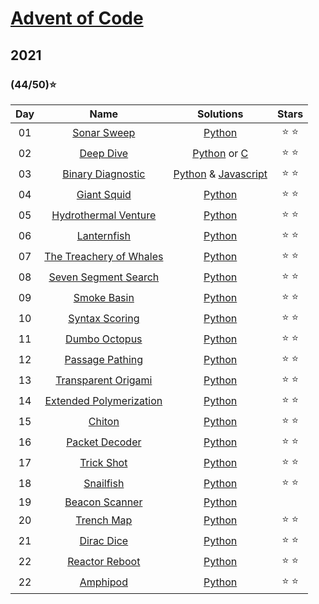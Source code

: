 # [Advent of Code](https://adventofcode.com/)

## 2021 

### (44/50):star:

| Day | Name | Solutions | Stars |
| :------: | :-------------------: | :--------------: | :--------: |
| 01 | [Sonar Sweep](https://adventofcode.com/2021/day/1) | [Python](2021/day_1.py) | :star: :star:
| 02 | [Deep Dive](https://adventofcode.com/2021/day/2) | [Python](2021/day_2.py) or [C](2021/day02/solve.c) | :star: :star:
| 03 | [Binary Diagnostic](https://adventofcode.com/2021/day/3) | [Python](day_3.py) & [Javascript](2021/day03/part2.js) | :star: :star:
| 04 | [Giant Squid](https://adventofcode.com/2021/day/4) | [Python](2021/day_4.py) | :star: :star:
| 05 | [Hydrothermal Venture](https://adventofcode.com/2021/day/5) | [Python](2021/day_5.py) | :star: :star:
| 06 | [Lanternfish](https://adventofcode.com/2021/day/6) | [Python](2021/day_6.py) | :star: :star:
| 07 | [The Treachery of Whales](https://adventofcode.com/2021/day/7) | [Python](2021/day_7.py) | :star: :star:
| 08 | [Seven Segment Search](https://adventofcode.com/2021/day/8) | [Python](2021/day_8.py) | :star: :star:
| 09 | [Smoke Basin](https://adventofcode.com/2021/day/9) | [Python](2021/day_9.py) | :star: :star:
| 10 | [Syntax Scoring](https://adventofcode.com/2021/day/10) | [Python](2021/day_10.py) | :star: :star:
| 11 | [Dumbo Octopus](https://adventofcode.com/2021/day/11) | [Python](2021/day_11.py) | :star: :star:
| 12 | [Passage Pathing](https://adventofcode.com/2021/day/12) | [Python](2021/day_12.py) | :star: :star:
| 13 | [Transparent Origami](https://adventofcode.com/2021/day/13) | [Python](2021/day_13.py) | :star: :star:
| 14 | [Extended Polymerization](https://adventofcode.com/2021/day/14) | [Python](2021/day_14.py) | :star: :star:
| 15 | [Chiton](https://adventofcode.com/2021/day/15) | [Python](2021/day_15.py) | :star: :star:
| 16 | [Packet Decoder](https://adventofcode.com/2021/day/16) | [Python](2021/day_16.py) | :star: :star:
| 17 | [Trick Shot](https://adventofcode.com/2021/day/17) | [Python](2021/day_17.py) | :star: :star:
| 18 | [Snailfish](https://adventofcode.com/2021/day/18) | [Python](2021/day_18.py) | :star: :star:
| 19 | [Beacon Scanner](https://adventofcode.com/2021/day/19) | [Python](2021/day_19.py) | 
| 20 | [Trench Map](https://adventofcode.com/2021/day/20) | [Python](2021/day_20.py) | :star: :star:
| 21 | [Dirac Dice](https://adventofcode.com/2021/day/21) | [Python](2021/day_21.py) | :star: :star:
| 22 | [Reactor Reboot](https://adventofcode.com/2021/day/22) | [Python](2021/day_22.py) | :star: :star:
| 22 | [Amphipod](https://adventofcode.com/2021/day/23) | [Python](2021/day_23.py) | :star: :star:
